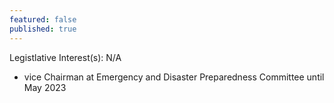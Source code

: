 ```yaml
---
featured: false
published: true
---
```

Legistlative Interest(s): N/A

* vice Chairman at Emergency and Disaster Preparedness Committee until May 2023
